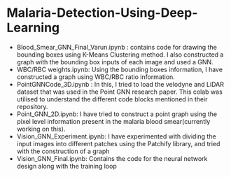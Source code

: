 # Malaria-Detection-Using-Deep-Learning

- Blood_Smear_GNN_Final_Varun.ipynb : contains code for drawing the bounding boxes using K-Means Clustering method. I also constructed a graph with the bounding box inputs of each image and used a GNN.
- WBC/RBC weights.ipynb: Using the bounding boxes information, I have constructed a graph using WBC/RBC ratio information. 
- PointGNNCode_3D.ipynb : In this, I tried to load the velodyne and LiDAR dataset that was used in the Point GNN research paper. This colab was utilised to understand the different code blocks mentioned in their repository.
- Point_GNN_2D.ipynb: I have tried to construct a point graph using the pixel level information present in the malaria blood smear(currently working on this).
- Vision_GNN_Experiment.ipynb: I have experimented with dividing the input images into different patches using the Patchify library, and tried with the construction of a graph
- Vision_GNN_Final.ipynb: Contains the code for the neural network design along with the training loop
